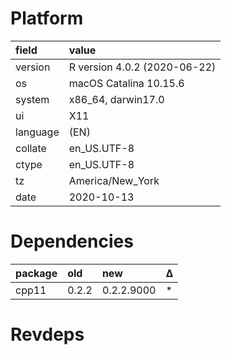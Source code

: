 # Platform

|field    |value                        |
|:--------|:----------------------------|
|version  |R version 4.0.2 (2020-06-22) |
|os       |macOS Catalina 10.15.6       |
|system   |x86_64, darwin17.0           |
|ui       |X11                          |
|language |(EN)                         |
|collate  |en_US.UTF-8                  |
|ctype    |en_US.UTF-8                  |
|tz       |America/New_York             |
|date     |2020-10-13                   |

# Dependencies

|package |old   |new        |Δ  |
|:-------|:-----|:----------|:--|
|cpp11   |0.2.2 |0.2.2.9000 |*  |

# Revdeps

